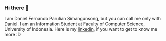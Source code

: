 ### Hi there 👋

I am Daniel Fernando Parulian Simangunsong, but you can call me only with Daniel.
I am an Information Student at Faculty of Computer Science, University of Indonesia.
Here is my [linkedin](https://www.linkedin.com/in/danielfernandops/), if you want to get to know me more :D
<!--
**danielfsimangunsong/danielfsimangunsong** is a ✨ _special_ ✨ repository because its `README.md` (this file) appears on your GitHub profile.

Here are some ideas to get you started:

- 🔭 I’m currently working on ...
- 🌱 I’m currently learning ...
- 👯 I’m looking to collaborate on ...
- 🤔 I’m looking for help with ...
- 💬 Ask me about ...
- 📫 How to reach me: ...
- 😄 Pronouns: ...
- ⚡ Fun fact: ...
-->
